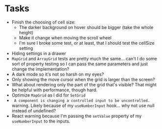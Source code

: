 # Tasks
* Finish the choosing of cell size:
  * The darker background on hover should be bigger (take the whole height)
  * Make it change when moving the scroll wheel
  * I'm sure I broke some test, or at least, that I should test the cellSize setting
* Hiding settings in a drawer
* `MapGrid` and `ArrayGrid` tests are pretty much the same... can't I do some sort of property testing so I can pass the same parameters and just change the implementation?
* A dark mode so it's not so harsh on my eyes?
* Only showing the move cursor when the grid is larger than the screen?
* What about rendering only the part of the grid that's visible? That might be helpful with performance, though hard.
* Optimize `MapGrid` as I did for `SetGrid`
* ` A component is changing a controlled input to be uncontrolled.` warning. Likely because of my `useNumberInput` hook... why not use null instead of undefined?
* React warning because I'm passing the `setValue` property of my `useNumberInput` to the inputs.
